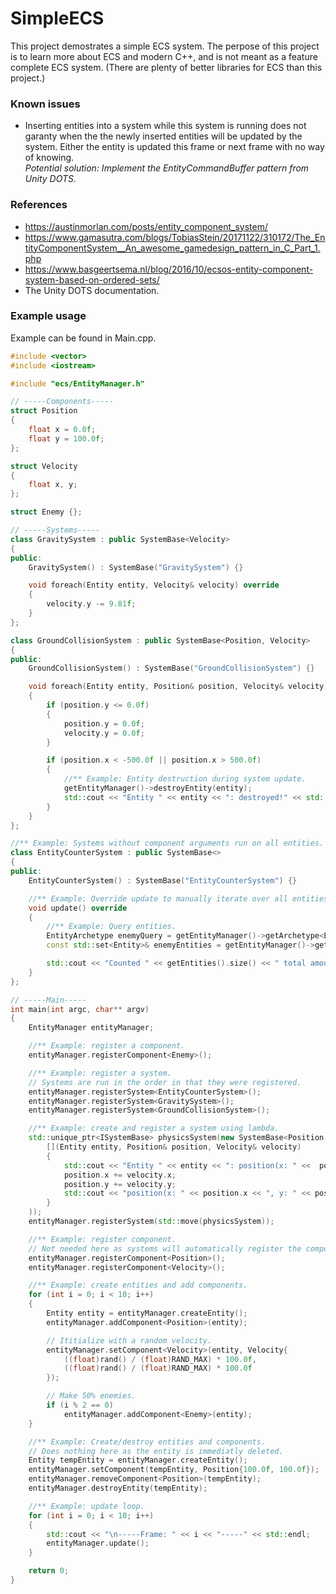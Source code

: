 # SimpleECS
 This project demostrates a simple ECS system. The perpose of this project is to learn more about ECS and modern C++, and is not meant as a feature complete ECS system. (There are plenty of better libraries for ECS than this project.)
 
 ### Known issues
 - Inserting entities into a system while this system is running does not garanty when the the newly inserted entities will be updated by the system. Either the entity is updated this frame or next frame with no way of knowing.  
 *Potential solution: Implement the EntityCommandBuffer pattern from Unity DOTS.*
 
 ### References
 - https://austinmorlan.com/posts/entity_component_system/ 
 - https://www.gamasutra.com/blogs/TobiasStein/20171122/310172/The_EntityComponentSystem__An_awesome_gamedesign_pattern_in_C_Part_1.php
 - https://www.basgeertsema.nl/blog/2016/10/ecsos-entity-component-system-based-on-ordered-sets/
 - The Unity DOTS documentation.

### Example usage
Example can be found in Main.cpp.
```cpp
#include <vector>
#include <iostream>

#include "ecs/EntityManager.h"

// -----Components-----
struct Position
{
	float x = 0.0f;
	float y = 100.0f;
};

struct Velocity
{
	float x, y;
};

struct Enemy {};

// -----Systems-----
class GravitySystem : public SystemBase<Velocity>
{
public:
	GravitySystem() : SystemBase("GravitySystem") {}

	void foreach(Entity entity, Velocity& velocity) override
	{
		velocity.y -= 9.81f;
	}
};

class GroundCollisionSystem : public SystemBase<Position, Velocity>
{
public:
	GroundCollisionSystem() : SystemBase("GroundCollisionSystem") {}

	void foreach(Entity entity, Position& position, Velocity& velocity) override
	{
		if (position.y <= 0.0f)
		{
			position.y = 0.0f;
			velocity.y = 0.0f;
		}

		if (position.x < -500.0f || position.x > 500.0f)
		{
			//** Example: Entity destruction during system update.
			getEntityManager()->destroyEntity(entity);
			std::cout << "Entity " << entity << ": destroyed!" << std::endl;
		}
	}
};

//** Example: Systems without component arguments run on all entities.
class EntityCounterSystem : public SystemBase<>
{
public:
	EntityCounterSystem() : SystemBase("EntityCounterSystem") {}

	//** Example: Override update to manually iterate over all entities that match this system.
	void update() override
	{
		//** Example: Query entities.
		EntityArchetype enemyQuery = getEntityManager()->getArchetype<Enemy>();
		const std::set<Entity>& enemyEntities = getEntityManager()->getEntityQuery(enemyQuery);

		std::cout << "Counted " << getEntities().size() << " total amount of entities. Of which " << enemyEntities.size() << " are enemies." << std::endl;
	}
};

// -----Main-----
int main(int argc, char** argv)
{
	EntityManager entityManager;

	//** Example: register a component.
	entityManager.registerComponent<Enemy>();

	//** Example: register a system.
	// Systems are run in the order in that they were registered.
	entityManager.registerSystem<EntityCounterSystem>();
	entityManager.registerSystem<GravitySystem>();
	entityManager.registerSystem<GroundCollisionSystem>();

	//** Example: create and register a system using lambda.
	std::unique_ptr<ISystemBase> physicsSystem(new SystemBase<Position, Velocity>("PhysicsSystem",
		[](Entity entity, Position& position, Velocity& velocity)
		{
			std::cout << "Entity " << entity << ": position(x: " <<  position.x << ", y: " << position.y << ") -> ";
			position.x += velocity.x;
			position.y += velocity.y;
			std::cout << "position(x: " << position.x << ", y: " << position.y << ")" << std::endl;
		}
	));
	entityManager.registerSystem(std::move(physicsSystem));

	//** Example: register component.
	// Not needed here as systems will automatically register the components they run on.
	entityManager.registerComponent<Position>();
	entityManager.registerComponent<Velocity>();

	//** Example: create entities and add components.
	for (int i = 0; i < 10; i++)
	{
		Entity entity = entityManager.createEntity();
		entityManager.addComponent<Position>(entity);

		// Ititialize with a random velocity.
		entityManager.setComponent<Velocity>(entity, Velocity{ 
			((float)rand() / (float)RAND_MAX) * 100.0f, 
			((float)rand() / (float)RAND_MAX) * 100.0f 
		});

		// Make 50% enemies.
		if (i % 2 == 0)
			entityManager.addComponent<Enemy>(entity);
	}

	//** Example: Create/destroy entities and components.
	// Does nothing here as the entity is immediatly deleted.
	Entity tempEntity = entityManager.createEntity();
	entityManager.setComponent(tempEntity, Position{100.0f, 100.0f});
	entityManager.removeComponent<Position>(tempEntity);
	entityManager.destroyEntity(tempEntity);

	//** Example: update loop.
	for (int i = 0; i < 10; i++)
	{
		std::cout << "\n-----Frame: " << i << "-----" << std::endl;
		entityManager.update();
	}

	return 0;
}
```
